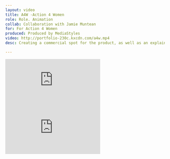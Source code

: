 ```yaml
---
layout: video
title: A4W -Action 4 Women
role: Role. Animation
collab: Collaboration with Jamie Muntean
for: For Action 4 Women
produced: Produced by MediaStyles
video: http://portfolio-230c.kxcdn.com/a4w.mp4
desc: Creating a commercial spot for the product, as well as an explainer for shareholders. The first part of the contract included creating a commercial to be aired on MTV and MUCH, and would appeal to that young vibrant demographic, while incorporating shots of Montreal graffiti and First-Nations themes. The second part of the contract was to animate a more corporate feeling explainer video for shareholders and investors.

---
```


<div class="grid pad-t">
    <div class="unit unit-xs-1 unit-s-1 unit-m-2-3 gutter-1-2 push">
        <div class="embed embed-16by9">
            <iframe class="embed-item" src="http://portfolio-230c.kxcdn.com/A4W_Live PSA Broadcast.mp4" frameborder="0" allowfullscreen></iframe>
        </div>
    </div>   
</div>

<div class="grid pad-t">
    <div class="unit unit-xs-1 unit-s-1 unit-m-2-3 gutter-1-2 push">
        <div class="embed embed-16by9">
            <iframe class="embed-item" src="http://portfolio-230c.kxcdn.com/A4W_EXPLAINER_ENG_FULL_Final.mp4" frameborder="0" allowfullscreen></iframe>
        </div>
    </div>   
</div>

